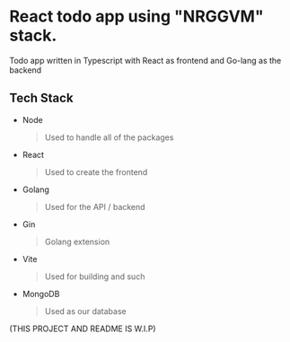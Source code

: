 # React todo app using "NRGGVM" stack.
Todo app written in Typescript with React as frontend and Go-lang as the backend

## Tech Stack
- Node
  > Used to handle all of the packages
- React
  > Used to create the frontend
- Golang
  > Used for the API / backend
- Gin
  > Golang extension
- Vite
  > Used for building and such
- MongoDB
  > Used as our database

(THIS PROJECT AND README IS W.I.P)
